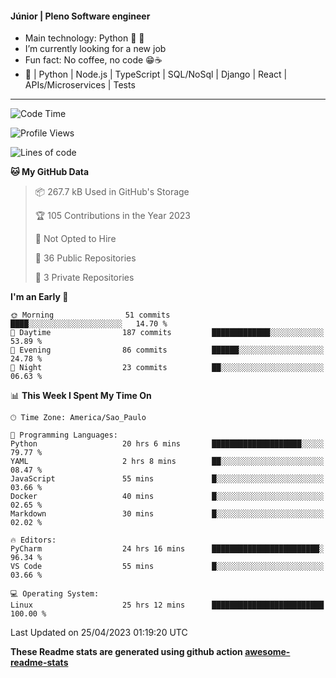#### Júnior | Pleno Software engineer 

- Main technology: Python 🐍 💖
- I’m currently looking for a new job
- Fun fact: No coffee, no code 😁☕
- 📖 | Python | Node.js | TypeScript | SQL/NoSql | Django | React | APIs/Microservices | Tests 
---
<!--START_SECTION:waka-->
![Code Time](http://img.shields.io/badge/Code%20Time-724%20hrs%205%20mins-blue)

![Profile Views](http://img.shields.io/badge/Profile%20Views-0-blue)

![Lines of code](https://img.shields.io/badge/From%20Hello%20World%20I%27ve%20Written-10.6%20million%20lines%20of%20code-blue)

**🐱 My GitHub Data** 

> 📦 267.7 kB Used in GitHub's Storage 
 > 
> 🏆 105 Contributions in the Year 2023
 > 
> 🚫 Not Opted to Hire
 > 
> 📜 36 Public Repositories 
 > 
> 🔑 3 Private Repositories 
 > 
**I'm an Early 🐤** 

```text
🌞 Morning                51 commits          ████░░░░░░░░░░░░░░░░░░░░░   14.70 % 
🌆 Daytime                187 commits         █████████████░░░░░░░░░░░░   53.89 % 
🌃 Evening                86 commits          ██████░░░░░░░░░░░░░░░░░░░   24.78 % 
🌙 Night                  23 commits          ██░░░░░░░░░░░░░░░░░░░░░░░   06.63 % 
```


📊 **This Week I Spent My Time On** 

```text
🕑︎ Time Zone: America/Sao_Paulo

💬 Programming Languages: 
Python                   20 hrs 6 mins       ████████████████████░░░░░   79.77 % 
YAML                     2 hrs 8 mins        ██░░░░░░░░░░░░░░░░░░░░░░░   08.47 % 
JavaScript               55 mins             █░░░░░░░░░░░░░░░░░░░░░░░░   03.66 % 
Docker                   40 mins             █░░░░░░░░░░░░░░░░░░░░░░░░   02.65 % 
Markdown                 30 mins             █░░░░░░░░░░░░░░░░░░░░░░░░   02.02 % 

🔥 Editors: 
PyCharm                  24 hrs 16 mins      ████████████████████████░   96.34 % 
VS Code                  55 mins             █░░░░░░░░░░░░░░░░░░░░░░░░   03.66 % 

💻 Operating System: 
Linux                    25 hrs 12 mins      █████████████████████████   100.00 % 
```


 Last Updated on 25/04/2023 01:19:20 UTC
<!--END_SECTION:waka-->

**These Readme stats are generated using github action [awesome-readme-stats](https://github.com/anmol098/waka-readme-stats)**
